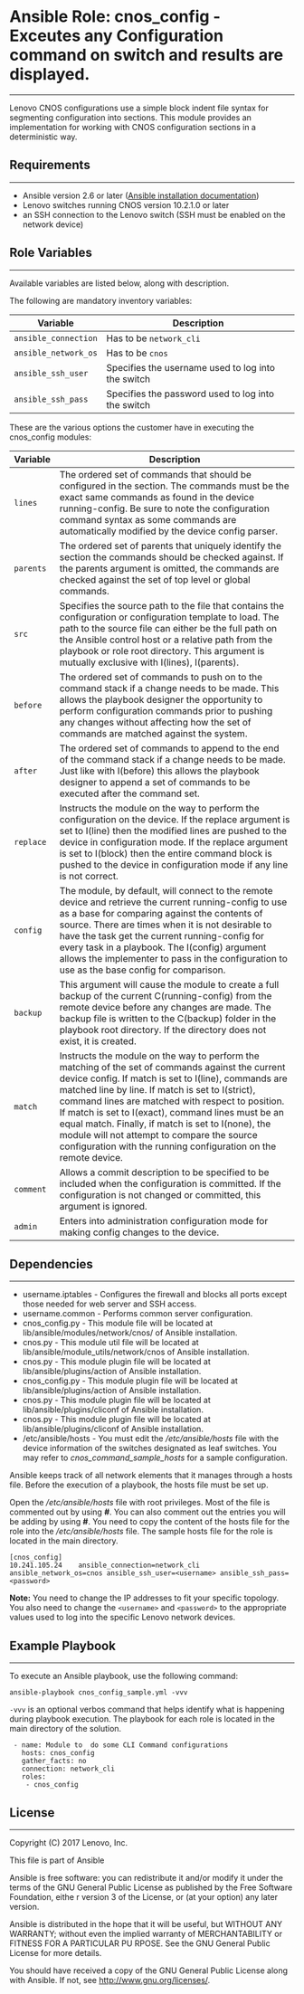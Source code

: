 # Ansible Role: cnos_config - Exceutes any Configuration command on switch and results are displayed.
---
<add role description below>

  Lenovo CNOS configurations use a simple block indent file syntax
  for segmenting configuration into sections.  This module provides
  an implementation for working with CNOS configuration sections in
  a deterministic way.

## Requirements
---
<add role requirements information below>

- Ansible version 2.6 or later ([Ansible installation documentation](http://docs.ansible.com/ansible/intro_installation.html))
- Lenovo switches running CNOS version 10.2.1.0 or later
- an SSH connection to the Lenovo switch (SSH must be enabled on the network device)


## Role Variables
---
<add role variables information below>
Available variables are listed below, along with description.

The following are mandatory inventory variables:

Variable | Description
--- | ---
`ansible_connection` | Has to be `network_cli`
`ansible_network_os` | Has to be `cnos`
`ansible_ssh_user` | Specifies the username used to log into the switch
`ansible_ssh_pass` | Specifies the password used to log into the switch

These are the various options the customer have in executing the cnos_config modules:

Variable | Description
--- | ---
`lines`  | The ordered set of commands that should be configured in the section.  The commands must be the exact same commands as found in the device running-config.  Be sure to note the configuration command syntax as some commands are automatically modified by the device config parser.
`parents`  | The ordered set of parents that uniquely identify the section the commands should be checked against.  If the parents argument is omitted, the commands are checked against the set of top level or global commands.
`src`  | Specifies the source path to the file that contains the configuration or configuration template to load.  The path to the source file can either be the full path on the Ansible control host or a relative path from the playbook or role root directory.  This argument is mutually exclusive with I(lines), I(parents).
`before`  | The ordered set of commands to push on to the command stack if a change needs to be made.  This allows the playbook designer the opportunity to perform configuration commands prior to pushing any changes without affecting how the set of commands are matched against the system.
`after`  | The ordered set of commands to append to the end of the command stack if a change needs to be made.  Just like with I(before) this allows the playbook designer to append a set of commands to be executed after the command set.
`replace`  | Instructs the module on the way to perform the configuration on the device.  If the replace argument is set to I(line) then the modified lines are pushed to the device in configuration mode.  If the replace argument is set to I(block) then the entire command block is pushed to the device in configuration mode if any line is not correct.
`config`  | The module, by default, will connect to the remote device and retrieve the current running-config to use as a base for comparing against the contents of source.  There are times when it is not desirable to have the task get the current running-config for every task in a playbook.  The I(config) argument allows the implementer to pass in the configuration to use as the base config for comparison.
`backup`  |  This argument will cause the module to create a full backup of the current C(running-config) from the remote device before any changes are made.  The backup file is written to the C(backup) folder in the playbook root directory.  If the directory does not exist, it is created.
`match`  |Instructs the module on the way to perform the matching of the set of commands against the current device config. If match is set to I(line), commands are matched line by line. If match is set to I(strict), command lines are matched with respect to position.  If match is set to I(exact), command lines must be an equal match.  Finally, if match is set to I(none), the module will not attempt to compare the source configuration with the running configuration on the remote device.
`comment`  |  Allows a commit description to be specified to be included when the configuration is committed.  If the configuration is not changed or committed, this argument is ignored.
`admin`  |  Enters into administration configuration mode for making config changes to the device.


## Dependencies
---
<add dependencies information below>

- username.iptables - Configures the firewall and blocks all ports except those needed for web server and SSH access.
- username.common - Performs common server configuration.
- cnos_config.py - This module file will be located at lib/ansible/modules/network/cnos/ of Ansible installation.
- cnos.py - This module util file will be located at lib/ansible/module_utils/network/cnos of Ansible installation.
- cnos.py - This module plugin file will be located at lib/ansible/plugins/action of Ansible installation.
- cnos_config.py - This module plugin file will be located at lib/ansible/plugins/action of Ansible installation.
- cnos.py - This module plugin file will be located at lib/ansible/plugins/cliconf of Ansible installation.
- cnos.py - This module plugin file will be located at lib/ansible/plugins/cliconf of Ansible installation.
- /etc/ansible/hosts - You must edit the */etc/ansible/hosts* file with the device information of the switches designated as leaf switches. You may refer to *cnos_command_sample_hosts* for a sample configuration.

Ansible keeps track of all network elements that it manages through a hosts file. Before the execution of a playbook, the hosts file must be set up.

Open the */etc/ansible/hosts* file with root privileges. Most of the file is commented out by using **#**. You can also comment out the entries you will be adding by using **#**. You need to copy the content of the hosts file for the role into the */etc/ansible/hosts* file. The sample hosts file for the role is located in the main directory.

```
[cnos_config]
10.241.105.24    ansible_connection=network_cli ansible_network_os=cnos ansible_ssh_user=<username> ansible_ssh_pass=<password>
```

**Note:** You need to change the IP addresses to fit your specific topology. You also need to change the `<username>` and `<password>` to the appropriate values used to log into the specific Lenovo network devices.


## Example Playbook
---
<add playbook samples below>

To execute an Ansible playbook, use the following command:

```
ansible-playbook cnos_config_sample.yml -vvv
```

`-vvv` is an optional verbos command that helps identify what is happening during playbook execution. The playbook for each role is located in the main directory of the solution.

```
 - name: Module to  do some CLI Command configurations
   hosts: cnos_config
   gather_facts: no
   connection: network_cli
   roles:
    - cnos_config
```

## License
---
<add license information below>
Copyright (C) 2017 Lenovo, Inc.

This file is part of Ansible

Ansible is free software: you can redistribute it and/or modify it under the terms of the GNU General Public License as published by the Free Software Foundation, eithe
r version 3 of the License, or (at your option) any later version.

Ansible is distributed in the hope that it will be useful, but WITHOUT ANY WARRANTY; without even the implied warranty of MERCHANTABILITY or FITNESS FOR A PARTICULAR PU
RPOSE.  See the GNU General Public License for more details.

You should have received a copy of the GNU General Public License along with Ansible.  If not, see <http://www.gnu.org/licenses/>.
